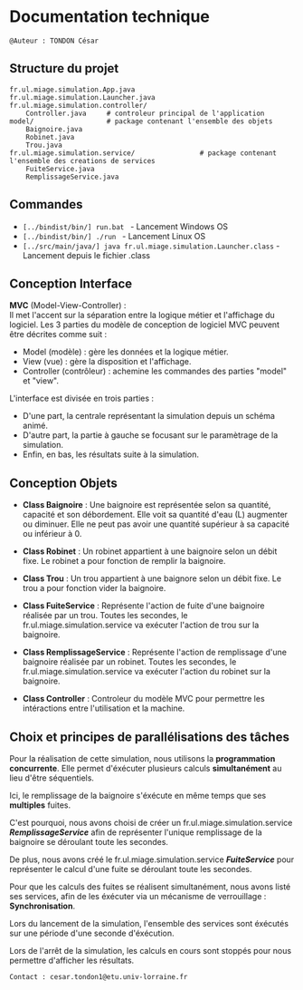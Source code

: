 # Documentation technique

`@Auteur : TONDON César`

## Structure du projet

    fr.ul.miage.simulation.App.java
    fr.ul.miage.simulation.Launcher.java
    fr.ul.miage.simulation.controller/
        Controller.java     # controleur principal de l'application
    model/                  # package contenant l'ensemble des objets
        Baignoire.java
        Robinet.java
        Trou.java
    fr.ul.miage.simulation.service/                # package contenant l'ensemble des creations de services
        FuiteService.java
        RemplissageService.java

## Commandes

* `[../bindist/bin/] run.bat ` - Lancement Windows OS
* `[../bindist/bin/] ./run ` - Lancement Linux OS
* `[../src/main/java/] java fr.ul.miage.simulation.Launcher.class` - Lancement depuis le fichier .class

## Conception Interface

**MVC** (Model-View-Controller) :  
Il met l'accent sur la séparation entre la logique métier et l'affichage du logiciel.
Les 3 parties du modèle de conception de logiciel MVC peuvent être décrites comme suit :

- Model (modèle) : gère les données et la logique métier.
- View (vue) : gère la disposition et l'affichage.
- Controller (contrôleur) : achemine les commandes des parties "model" et "view".

L'interface est divisée en trois parties : 

- D'une part, la centrale représentant la simulation depuis un schéma animé.
- D'autre part, la partie à gauche se focusant sur le paramètrage de la simulation.
- Enfin, en bas, les résultats suite à la simulation.

## Conception Objets

- **Class Baignoire** : Une baignoire est représentée selon sa quantité, capacité et son débordement. Elle voit sa quantité d'eau (L) augmenter ou diminuer. Elle ne peut pas avoir une quantité supérieur à sa capacité ou inférieur à 0.
- **Class Robinet** : Un robinet appartient à une baignoire selon un débit fixe. Le robinet a pour fonction de remplir la baignoire.
- **Class Trou** : Un trou appartient à une baignore selon un débit fixe. Le trou a pour fonction vider la baignoire.

- **Class FuiteService** : Représente l'action de fuite d'une baignoire réalisée par un trou. Toutes les secondes, le fr.ul.miage.simulation.service va exécuter l'action de trou sur la baignoire.
- **Class RemplissageService** :  Représente l'action de remplissage d'une baignoire réalisée par un robinet. Toutes les secondes, le fr.ul.miage.simulation.service va exécuter l'action du robinet sur la baignoire. 

- **Class Controller** : Controleur du modèle MVC pour permettre les intéractions entre l'utilisation et la machine.

## Choix et principes de parallélisations des tâches

Pour la réalisation de cette simulation, nous utilisons la **programmation** **concurrente**. Elle permet d'éxécuter plusieurs calculs **simultanément** au lieu d'être séquentiels.

Ici, le remplissage de la baignoire s'éxécute en même temps que ses **multiples** fuites. 

C'est pourquoi, nous avons choisi de créer un fr.ul.miage.simulation.service _**RemplissageService**_ afin de représenter l'unique remplissage de la baignoire se déroulant toute les secondes.

De plus, nous avons créé le fr.ul.miage.simulation.service _**FuiteService**_ pour représenter le calcul d'une fuite se déroulant toute les secondes. 

Pour que les calculs des fuites se réalisent simultanément, nous avons listé ses services, afin de les éxécuter via un mécanisme de verrouillage : **Synchronisation**.

Lors du lancement de la simulation, l'ensemble des services sont éxécutés sur une période d'une seconde d'éxécution.

Lors de l'arrêt de la simulation, les calculs en cours sont stoppés pour nous permettre d'afficher les résultats.

`Contact : cesar.tondon1@etu.univ-lorraine.fr`
